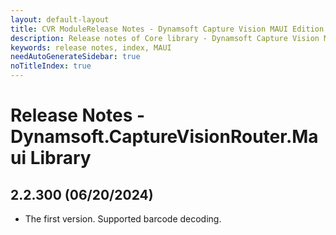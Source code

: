 ```yaml
---
layout: default-layout
title: CVR ModuleRelease Notes - Dynamsoft Capture Vision MAUI Edition
description: Release notes of Core library - Dynamsoft Capture Vision MAUI Edition.
keywords: release notes, index, MAUI
needAutoGenerateSidebar: true
noTitleIndex: true
---
```


# Release Notes - Dynamsoft.CaptureVisionRouter.Maui Library

## 2.2.300 (06/20/2024)

- The first version. Supported barcode decoding.
